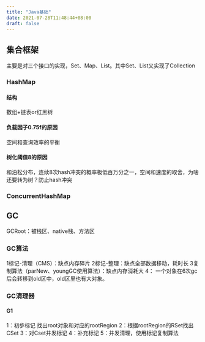 ```yaml
---
title: "Java基础"
date: 2021-07-28T11:48:44+08:00
draft: false
---
```


## 集合框架
主要是对三个接口的实现，Set、Map、List。其中Set、List又实现了Collection
### HashMap
#### 结构
数组+链表or红黑树
#### 负载因子0.75f的原因
空间和查询效率的平衡
#### 树化阈值8的原因
和泊松分布，连续8次hash冲突的概率极低百万分之一，空间和速度的取舍，为啥还要转为树？防止hash冲突
### ConcurrentHashMap

## GC
GCRoot：被栈区、native栈、方法区
### GC算法
1标记-清理（CMS）：缺点内存碎片
2标记-整理：缺点全部数据移动，耗时长
3复制算法（parNew、youngGC使用算法）：缺点内存消耗大
4：
一个对象在6次gc后会转移到old区中，old区里也有大对象。

### GC清理器
#### G1
1：初步标记 找出root对象和对应的rootRegion
2：根据rootRegion的RSet找出CSet
3：对Cset并发标记
4：补充标记
5：并发清理，使用标记复制算法